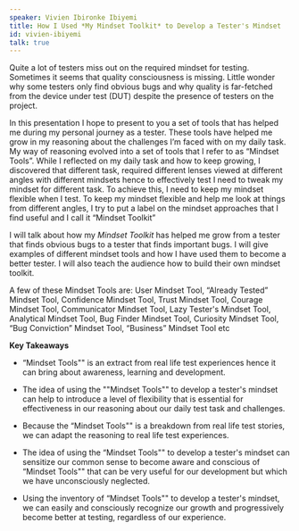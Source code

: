```yaml
---
speaker: Vivien Ibironke Ibiyemi
title: How I Used *My Mindset Toolkit* to Develop a Tester's Mindset
id: vivien-ibiyemi
talk: true
---
```

Quite a lot of testers miss out on the required mindset for testing. Sometimes it seems that quality consciousness is missing. Little wonder why some testers only find obvious bugs and why quality is far-fetched from the device under test (DUT) despite the presence of testers on the project.

In this presentation I hope to present to you a set of tools that has helped me during my personal journey as a tester. These tools have helped me grow in my reasoning about the challenges I’m faced with on my daily task. My way of reasoning evolved into a set of tools that I refer to as “Mindset Tools”.
While I reflected on my daily task and how to keep growing, I discovered that different task, required different lenses viewed at different angles with different mindsets hence to effectively test I need to tweak my mindset for different task. To achieve this, I need to keep my mindset flexible when I test. To keep my mindset flexible and help me look at things from different angles, I try to put a label on the mindset approaches that I find useful and I call it “Mindset Toolkit”

I will talk about how my *Mindset Toolkit* has helped me grow from a tester that finds obvious bugs to a tester that finds important bugs. I will give examples of different mindset tools and how I have used them to become a better tester. I will also teach the audience how to build their own mindset toolkit.

A few of these Mindset Tools are: User Mindset Tool, “Already Tested” Mindset Tool, Confidence Mindset Tool, Trust Mindset Tool, Courage Mindset Tool, Communicator Mindset Tool, Lazy Tester's Mindset Tool, Analytical Mindset Tool, Bug Finder Mindset Tool, Curiosity Mindset Tool, “Bug Conviction” Mindset Tool, “Business” Mindset Tool etc

**Key Takeaways**

  * “Mindset Tools"" is an extract from real life test experiences hence it can bring about awareness, learning and development.

  * The idea of using the ""Mindset Tools"" to develop a tester's mindset can help to introduce a level of flexibility that is essential for effectiveness in our reasoning about our daily test task and challenges.

  * Because the “Mindset Tools"" is a breakdown from real life test stories, we can adapt the reasoning to real life test experiences.

  * The idea of using the “Mindset Tools"" to develop a tester's mindset can sensitize our common sense to become aware and conscious of “Mindset Tools"" that can be very useful for our development but which we have unconsciously neglected.

  * Using the inventory of “Mindset Tools"" to develop a tester's mindset, we can easily and consciously recognize our growth and progressively become better at testing, regardless of our experience.
